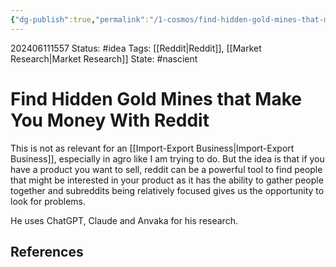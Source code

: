 ```yaml
---
{"dg-publish":true,"permalink":"/1-cosmos/find-hidden-gold-mines-that-make-you-money-with-reddit/","created":"2025-01-22T11:17:14.318-05:00","updated":"2024-06-11T16:53:07.260-04:00"}
---
```


202406111557
Status: #idea
Tags: [[Reddit\|Reddit]], [[Market Research\|Market Research]]
State: #nascient
# Find Hidden Gold Mines that Make You Money With Reddit

This is not as relevant for an [[Import-Export Business\|Import-Export Business]], especially in agro like I am trying to do. But the idea is that if you have a product you want to sell, reddit can be a powerful tool to find people that might be interested in your product as it has the ability to gather people together and subreddits being relatively focused gives us the opportunity to look for problems.

He uses ChatGPT, Claude and Anvaka for his research.


## References
